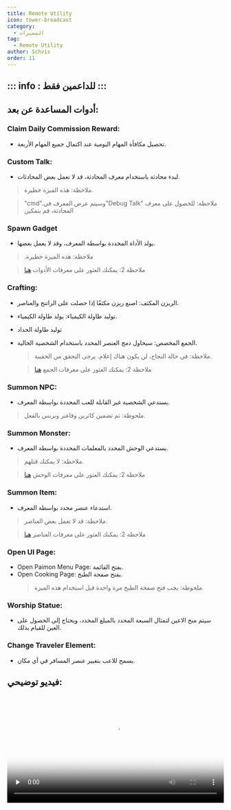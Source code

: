 ```yaml
---
title: Remote Utility
icon: tower-broadcast
category:
  - المميزات
tag:
  - Remote Utility
author: Schvis
order: 11
---
```

::: info : للداعمين فقط
:::
---
## أدوات المساعدة عن بعد:
### Claim Daily Commission Reward:
- تحصيل مكافأة المهام اليومية عند اكتمال جميع المهام الأربعة.
### Custom Talk:
- لبدء محادثة باستخدام معرف المحادثة، قد لا تعمل بعض المحادثات.
> ملاحظة: هذه الميزة خطيرة.

> "cmd".وسيتم عرض المعرف في"Debug Talk" ملاحظة: للحصول على معرف المحادثة، قم بتمكين
### Spawn Gadget
- يولد الأداة المحددة بواسطة المعرف، وقد لا يعمل بعضها.
> .ملاحظة: هذه الميزة خطيرة

> ملاحظة 2: يمكنك العثور على معرفات الأدوات [هنا](https://github.com/jie65535/GrasscutterCommandGenerator/blob/main/Source/GrasscutterTools/Resources/en-us/Gadget.txt)
### Crafting:
- الريزن المكثف: اصنع ريزن مكثفًا إذا حصلت على الراتنج والعناصر.
- توليد طاولة الكيمياء: يولد طاولة الكيمياء.
- توليد طاولة الحداد 
- الجمع المخصص: سيحاول دمج العنصر المحدد باستخدام الشخصية الحالية.
    > ملاحظة: في حالة النجاح، لن يكون هناك إعلام. يرجى التحقق من الحقيبة.

    > ملاحظة 2: يمكنك العثور على معرفات الجمع [هنا](https://github.com/jie65535/GrasscutterCommandGenerator/blob/main/Source/GrasscutterTools/Resources/en-us/Item.txt)
### Summon NPC:
- يستدعي الشخصية غير القابلة للعب المحددة بواسطة المعرف.
> ملحوظة: تم تضمين كاثرين وفاغنر وبرنس بالفعل.
### Summon Monster:
- يستدعي الوحش المحدد بالمعلمات المحددة بواسطة المعرف.
> ملاحظة: لا يمكنك قتلهم.

> ملاحظة 2: يمكنك العثور على معرفات الوحش [هنا](https://github.com/jie65535/GrasscutterCommandGenerator/blob/main/Source/GrasscutterTools/Resources/en-us/Monsters.txt)
### Summon Item:
- استدعاء عنصر محدد بواسطة المعرف.
> ملاحظة: قد لا تعمل بعض العناصر.

> ملاحظة 2: يمكنك العثور على معرفات العناصر [هنا](https://github.com/jie65535/GrasscutterCommandGenerator/blob/main/Source/GrasscutterTools/Resources/en-us/Item.txt)
### Open UI Page:
- Open Paimon Menu Page: يفتح القائمة.
- Open Cooking Page: يفتح صفحة الطبخ.
    > ملحوظة: يجب فتح صفحة الطبخ مرة واحدة قبل استخدام هذه الميزة.
### Worship Statue:
- سيتم منح الاعين لتمثال السبعة المحدد بالمبلغ المحدد، ويحتاج إلى الحصول على العين للقيام بذلك.
### Change Traveler Element:
- يسمح للاعب بتغيير عنصر المسافر في أي مكان.

## فيديو توضيحي:

<video controls preload="none" width="100%" poster="https://nextcloud.atruicardona.xyz/s/TrwzrHqCr2sMyS4/preview"><source src="https://nextcloud.atruicardona.xyz/s/TrwzrHqCr2sMyS4/download" type="video/mp4"></video>

